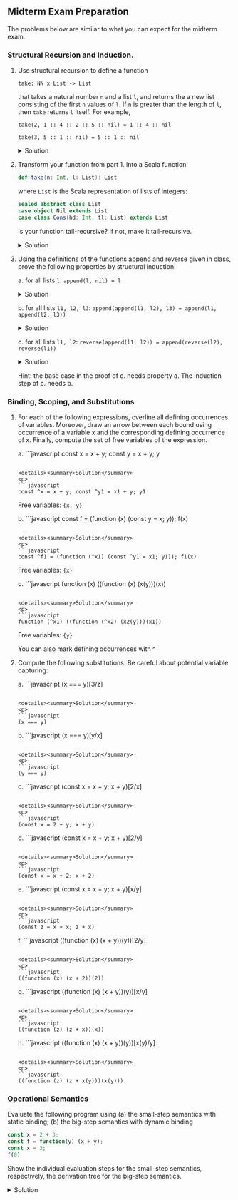 ## Midterm Exam Preparation

The problems below are similar to what you can expect for the midterm exam.


### Structural Recursion and Induction.

1. Use structural recursion to define a function

   `take: NN x List -> List`

   that takes a natural number `n` and a list `l`, and returns the a new
   list consisting of the first `n` values of `l`. If `n` is greater than the
   length of `l`, then `take` returns `l` itself. For example,

   `take(2, 1 :: 4 :: 2 :: 5 :: nil) = 1 :: 4 :: nil`

   `take(3, 5 :: 1 :: nil) = 5 :: 1 :: nil`

   <details><summary>Solution</summary>
   <p>
      
   ```
   take(n, nil) = nil
   take(0, hd :: tl) = nil
   take(n, hd :: tl) = hd :: take(n - 1, tl) if n > 0
   ```
   </p>
   </details>

1. Transform your function from part 1. into a Scala function

   ```scala
   def take(n: Int, l: List): List
   ```
   
   where `List` is the Scala representation of lists of integers:

   ```scala
   sealed abstract class List
   case object Nil extends List
   case class Cons(hd: Int, tl: List) extends List
   ```

   Is your function tail-recursive? If not, make it tail-recursive.

   <details><summary>Solution</summary>
   <p>
      
   ```scala
   def take(n: Int, l: List): List = {
     require(n >= 0)
     def takeLoop(n: Int, l: List, acc: List): List = l match {
       case Cons(hd, tl) if n > 0 => takeLoop(n - 1, tl, Cons(hd, acc))
       case _ => acc
     }
     reverse(takeLoop(n, l, Nil))
   }
   ```
   Here, `reverse` is the function that reverses the given list.
   </p>
   </details>

1. Using the definitions of the functions append and reverse given in
   class, prove the following properties by structural induction:

   a. for all lists `l`: `append(l, nil) = l`

      <details><summary>Solution</summary>
      <p>

      Proof by structural induction on `l`:

      Let `l = nil`:
      ```
        append(l, nil)
      = append(nil, nil)  -- Def. of append
      = nil
      = l
      ```

      Let `l = hd :: tl`:
 
      induction hypothesis: `append(tl, nil) = tl`

      ```
        append(l, nil)
      = append(hd :: tl, nil)       
      = hd :: append(tl, nil) -- Def. of append
      = hd :: tl              -- ind. hyp.
      = l
      ```
      </p>
      </details>

   b. for all lists `l1, l2, l3`:
      `append(append(l1, l2), l3) = append(l1, append(l2, l3))`

      <details><summary>Solution</summary>
      <p>
      
      Proof by structural induction on `l1`:

      Let `l1 = nil`:
      ```
        append(append(l1, l2), l3)
      = append(append(nil, l2), l3)   
      = append(l2, l3)                -- Def. of append
      = append(nil, append(l2, l3))   -- Def. of append
      = append(l1, append(l2, l3))
      ```

      Let `l1 = hd :: tl`

      ind. hyp.: `append(append(tl, l2), l3) = append(tl, append(l2, l3))`
      ```
        append(append(l1, l2), l3)
      = append(append(hd :: tl, l2), l3)   
      = append(hd :: append(tl, l2), l3)  -- Def. of append
      = hd :: append(append(tl, l2), l3)  -- Def. of append
      = hd :: append(tl, append(l2, l3))  -- ind. hyp.
      = append(hd :: tl, append(l2, l3))  -- Def. of append
      = append(l1, append(l2, l3))
      ```
      </p>
      </details>

   c. for all lists `l1, l2`:
      `reverse(append(l1, l2)) = append(reverse(l2), reverse(l1))`

      <details><summary>Solution</summary>
      <p>
      
      Proof by structural induction on `l1`:

      Let `l1 = nil`:
      ```
        reverse(append(l1, l2))
      = reverse(append(nil, l2))
      = reverse(l2)                        -- Def. of append
      = append(reverse(l2), nil)           -- part (i)
      = append(reverse(l2), reverse(nil))  -- Def. of reverse
      = append(reverse(l2), reverse(l1))
      ```

      Let `l1 = hd :: tl`

      ind. hyp.: `reverse(append(tl, l2)) = append(reverse(l2), reverse(tl))`
      ```
        reverse(append(l1,l2))
      = reverse(append(hd :: tl, l2))
      = reverse(hd :: append(tl, l2))               -- Def. of append
      = append(reverse(append(tl, l2)), hd :: nil)  -- Def of reverse
      = append(append(reverse(l2), reverse(tl)), hd :: nil) -- ind. hyp.
      = append(reverse(l2), append(reverse(tl), hd :: nil)) -- part (ii)
      = append(reverse(l2), reverse(hd :: tl))      -- Def. of reverse
      = append(reverse(l2), reverse(l1))
      ```
      </p>
      </details>

   Hint: the base case in the proof of c. needs property a. The
   induction step of c. needs b.

   

### Binding, Scoping, and Substitutions

1. For each of the following expressions, overline all defining
   occurrences of variables. Moreover, draw an arrow between each
   bound using occurrence of a variable x and the corresponding
   defining occurrence of x. Finally, compute the set of free
   variables of the expression.

   a. ```javascript
      const x = x + y; const y = x + y; y
      ```
      
      <details><summary>Solution</summary>
      <p>
      ```javascript
      const ^x = x + y; const ^y1 = x1 + y; y1
      ```
      Free variables: `{x, y}`
      </p>
      </details>

   b. ```javascript
      const f = (function (x) (const y = x; y)); f(x)
      ```
      
      <details><summary>Solution</summary>
      <p>
      ```javascript
      const ^f1 = (function (^x1) (const ^y1 = x1; y1)); f1(x)
      ```
      Free variables: `{x}`

      </p>
      </details>

   c. ```javascript
      function (x) ((function (x) (x(y)))(x))
      ```

      <details><summary>Solution</summary>
      <p>
      ```javascript
      function (^x1) ((function (^x2) (x2(y)))(x1))
      ```
      Free variables: `{y}`

      </p>
      </details>

   You can also mark defining occurrences with ^

1. Compute the following substitutions. Be careful about potential variable capturing:

   a. ```javascript
      (x === y)[3/z]
      ```
      
      <details><summary>Solution</summary>
      <p>
      ```javascript
      (x === y)
      ```
      </p>
      </details>
      
   b. ```javascript
      (x === y)[y/x]
      ```
      
      <details><summary>Solution</summary>
      <p>
      ```javascript
      (y === y)
      ```
      </p>
      </details>

   c. ```javascript
      (const x = x + y; x + y)[2/x]
      ```
      
      <details><summary>Solution</summary>
      <p>
      ```javascript
      (const x = 2 + y; x + y)
      ```
      </p>
      </details>

   d. ```javascript
      (const x = x + y; x + y)[2/y]
      ```
      
      <details><summary>Solution</summary>
      <p>
      ```javascript
      (const x = x + 2; x + 2)
      ```
      </p>
      </details>

   e. ```javascript
      (const x = x + y; x + y)[x/y]
      ```
      
      <details><summary>Solution</summary>
      <p>
      ```javascript
      (const z = x + x; z + x)
      ```
      </p>
      </details>

   f. ```javascript
      ((function (x) (x + y))(y))[2/y]
      ```
      
      <details><summary>Solution</summary>
      <p>
      ```javascript
      ((function (x) (x + 2))(2))
      ```
      </p>
      </details>

   g. ```javascript
      ((function (x) (x + y))(y))[x/y]
      ```
      
      <details><summary>Solution</summary>
      <p>
      ```javascript
      ((function (z) (z + x))(x))
      ```
      </p>
      </details>

   h. ```javascript
      ((function (x) (x + y))(y))[x(y)/y]
      ```
      
      <details><summary>Solution</summary>
      <p>
      ```javascript
      ((function (z) (z + x(y)))(x(y)))
      ```
      </p>
      </details>


### Operational Semantics

Evaluate the following program using (a) the small-step semantics with
static binding; (b) the big-step semantics with dynamic binding

```javascript
const x = 2 + 3;
const f = function(y) (x + y);
const x = 3;
f(0)
```

Show the individual evaluation steps for the small-step semantics,
respectively, the derivation tree for the big-step semantics. 

<details><summary>Solution</summary>
<p>

Small-step with static binding:

```javascript
const x = 2 + 3;
const f = function(y) (x + y);
const x = 3;
f(0)
```

-> with rules SearchConstDecl1, DoPlus

```javascript
const x = 5;
const f = function(y) (x + y);
const x = 3;
f(0)
```

-> with rule DoConstDecl

```javascript
const f = function(y) (5 + y);
const x = 3;
f(0)
```

-> with rule DoConstDecl

```javascript
const x = 3;
(function(y) (5 + y))(0)
```

-> with rule DoConstDecl

```javascript
(function(y) (5 + y))(0)
```

-> with rule DoCall

```javascript
5 + 0
```

-> with rule DoPlus

```javascript
5
```

Big-step semantics with dynamic binding:

Define `e1 = (const f = function(y) (x + y); const x = 3; f(0))`

```javascript
------------ EvalVal
{} |- 2 => 2         toNum(2)=2

------------ EvalVal
{} |- 3 => 3         toNum(3)=3
------------------------- EvalPlus
    {} |- 2 + 3 => 5                A:{x -> 5} |- e1 => 3
------------------------------------------------------------EvalConstDecl
             {} |- const x = 2 + 3; e1 => 3
```

Derivation of A:

Define `fdef = (function(y) (x + y))`
Define `e2 = (const x = 3; f(0))`

```javascript
------------------------------- EvalVal
    {x -> 5} |- fdef => fdef            B:{x -> 5, f -> fdef} |- e2 => 3 
-------------------------------------------------EvalConstDecl
     {x -> 5} |- const f = fdef; e2 => 3
```

Derivation of B:

```javascript
------------------------------ EvalVal
{x -> 5, f -> fdef } |- 3 => 3          C:{x -> 3, f -> fdef} |- f(0) => 3
------------------------------------------------------------EvalConstDecl
     {x -> 5, f -> fdef } |- const x = 3; f(0) => 3
```

Derivation of C:

```javascript
------------------------------ EvalVar   
{x -> 3, f -> fdef } |- f => fdef

------------------------------ EvalVal
{x -> 3, f -> fdef } |- 0 => 0

D:{x -> 3, f -> fdef, y -> 0} |- x + y => 3
---------------------------------------------------- EvalCall
        {x -> 3, f -> fdef} |- f(0) => 3
```javascript

Derivation of D:

```javascript
------------------------------------- EvalVar
{x -> 3, f -> fdef, y -> 0} |- x => 3          toNum(3) = 3

------------------------------------- EvalVar
{x -> 3, f -> fdef, y -> 0} |- y => 0          toNum(0) = 0
----------------------------------------------------------- EvalPlus
      {x -> 3, f -> fdef, y -> 0} |- x + y => 3
```

